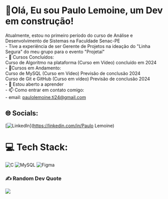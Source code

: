 # 👋Olá, Eu sou Paulo Lemoine, um Dev em construção!
Atualmente, estou no primeiro período do curso de Análise e Desenvolvimento de Sistemas na Faculdade Senac-PE<br>- Tive a experiência de ser Gerente de Projetos na ideação do "Linha Segura" do meu grupo para o evento "Projetaí" <br>- 🌱 Cursos Concluídos:<br>Curso de Algoritmo na plataforma (Curso em Vídeo) concluído em 2024<br>- 🌱Cursos em Andamento:<br>Curso de MySQL (Curso em Vídeo) Previsão de conclusão 2024<br>Curso de Git e GitHub (Curso em vídeo) Previsão de conclusão 2024<br>- 👀 Estou aberto a aprender<br>- 📫 Como entrar em contato comigo:<br>- email: paulolemoine.ti24@gmail.com<br>


## 🌐 Socials:
[![LinkedIn](https://img.shields.io/badge/LinkedIn-%230077B5.svg?logo=linkedin&logoColor=white)](https://linkedin.com/in/Paulo Lemoine) 

# 💻 Tech Stack:
![C](https://img.shields.io/badge/c-%2300599C.svg?style=for-the-badge&logo=c&logoColor=white) ![MySQL](https://img.shields.io/badge/mysql-4479A1.svg?style=for-the-badge&logo=mysql&logoColor=white) ![Figma](https://img.shields.io/badge/figma-%23F24E1E.svg?style=for-the-badge&logo=figma&logoColor=white)

### ✍️ Random Dev Quote
![](https://quotes-github-readme.vercel.app/api?type=horizontal&theme=radical)

<!---
PauloLemoine/PauloLemoine is a ✨ special ✨ repository because its `README.md` (this file) appears on your GitHub profile.
You can click the Preview link to take a look at your changes.
--->

